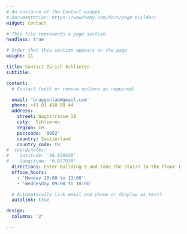 ```yaml
---
# An instance of the Contact widget.
# Documentation: https://wowchemy.com/docs/page-builder/
widget: contact

# This file represents a page section.
headless: true

# Order that this section appears on the page.
weight: 11

title: Contact Zürich Schlieren
subtitle:

content:
  # Contact (edit or remove options as required)

  email: 'bruggenlab@gmail.com'
  phone: +41 81 410 08 44
  address:
    street: Wagistrasse 18
    city:  Schlieren
    region: CH
    postcode: '8952'
    country: Switzerland
    country_code: CH
#  coordinates:
#    latitude: '46.829420'
#    longitude: '9.857030'
  directions: Enter Building 9 and take the stairs to the Floor 1
  office_hours:
    - 'Monday 10:00 to 13:00'
    - 'Wednesday 09:00 to 10:00'

  # Automatically link email and phone or display as text?
  autolink: true

design:
  columns: '2'

---
```

